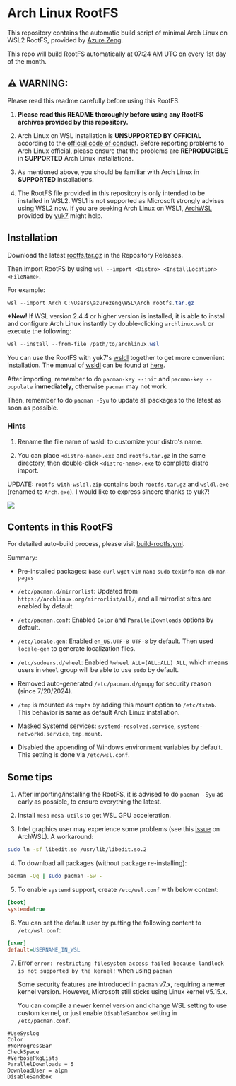 # Arch Linux RootFS

This repository contains the automatic build script of minimal Arch Linux on WSL2 RootFS, provided by [Azure Zeng](https://azw.is-a.dev/).

This repo will build RootFS automatically at 07:24 AM UTC on every 1st day of the month.

## ⚠️ WARNING:

Please read this readme carefully before using this RootFS.

1. **Please read this README thoroughly before using any RootFS archives provided by this repository.**

2. Arch Linux on WSL installation is **UNSUPPORTED BY OFFICIAL** according to the [official code of conduct](https://terms.archlinux.org/docs/code-of-conduct/#arch-linux-distribution-support-only). Before reporting problems to Arch Linux official, please ensure that the problems are **REPRODUCIBLE** in **SUPPORTED** Arch Linux installations.

3. As mentioned above, you should be familiar with Arch Linux in **SUPPORTED** installations.

4. The RootFS file provided in this repository is only intended to be installed in WSL2. WSL1 is not supported as Microsoft strongly advises using WSL2 now. If you are seeking Arch Linux on WSL1, [ArchWSL](https://github.com/yuk7/ArchWSL) provided by [yuk7](https://github.com/yuk7/) might help.

## Installation

Download the latest [rootfs.tar.gz](https://github.com/AzureZeng/wsl-arch-rootfs/releases/latest) in the Repository Releases.

Then import RootFS by using `wsl --import <Distro> <InstallLocation> <FileName>`.


For example:

```powershell
wsl --import Arch C:\Users\azurezeng\WSL\Arch rootfs.tar.gz
```

**\*New!** If WSL version 2.4.4 or higher version is installed, it is able to install and configure Arch Linux instantly by double-clicking `archlinux.wsl` or execute the following:

```powershell
wsl --install --from-file /path/to/archlinux.wsl
```

You can use the RootFS with yuk7's [wsldl](https://github.com/yuk7/wsldl) together to get more convenient installation. The manual of [wsldl](https://github.com/yuk7/wsldl) can be found at [here](https://github.com/yuk7/wsldl/blob/main/README.md).

After importing, remember to do `pacman-key --init` and `pacman-key --populate` **immediately**, otherwise `pacman` may not work.

Then, remember to do `pacman -Syu` to update all packages to the latest as soon as possible.

### Hints

1. Rename the file name of wsldl to customize your distro's name.

2. You can place `<distro-name>.exe` and `rootfs.tar.gz` in the same directory, then double-click `<distro-name>.exe` to complete distro import.

UPDATE: `rootfs-with-wsldl.zip` contains both `rootfs.tar.gz` and `wsldl.exe` (renamed to `Arch.exe`). I would like to express sincere thanks to yuk7!

![](https://github.com/AzureZeng/wsl-arch-rootfs/assets/19504193/9245d019-a7bd-40d2-b267-0855121ae53b)

## Contents in this RootFS

For detailed auto-build process, please visit [build-rootfs.yml](https://github.com/AzureZeng/wsl-arch-rootfs/blob/main/.github/workflows/build-rootfs.yml).

Summary:

* Pre-installed packages: `base` `curl` `wget` `vim` `nano` `sudo` `texinfo` `man-db` `man-pages`

* `/etc/pacman.d/mirrorlist`: Updated from `https://archlinux.org/mirrorlist/all/`, and all mirrorlist sites are enabled by default.

* `/etc/pacman.conf`: Enabled `Color` and `ParallelDownloads` options by default.

* `/etc/locale.gen`: Enabled `en_US.UTF-8 UTF-8` by default. Then used `locale-gen` to generate localization files.

* `/etc/sudoers.d/wheel`: Enabled `%wheel ALL=(ALL:ALL) ALL`, which means users in `wheel` group will be able to use `sudo` by default.

* Removed auto-generated `/etc/pacman.d/gnupg` for security reason (since 7/20/2024).

* `/tmp` is mounted as `tmpfs` by adding this mount option to `/etc/fstab`. This behavior is same as default Arch Linux installation.

* Masked Systemd services: `systemd-resolved.service`, `systemd-networkd.service`, `tmp.mount`.

* Disabled the appending of Windows environment variables by default. This setting is done via `/etc/wsl.conf`.

## Some tips

1. After importing/installing the RootFS, it is advised to do `pacman -Syu` as early as possible, to ensure everything the latest.

2. Install `mesa` `mesa-utils` to get WSL GPU acceleration. 

3. Intel graphics user may experience some problems (see this [issue](https://github.com/yuk7/ArchWSL/issues/308) on ArchWSL). A workaround:

```bash
sudo ln -sf libedit.so /usr/lib/libedit.so.2
```

4. To download all packages (without package re-installing):

```bash
pacman -Qq | sudo pacman -Sw -
```

5. To enable `systemd` support, create `/etc/wsl.conf` with below content:

```ini
[boot]
systemd=true
```

6. You can set the default user by putting the following content to `/etc/wsl.conf`:

```ini
[user]
default=USERNAME_IN_WSL
```

7. Error `error: restricting filesystem access failed because landlock is not supported by the kernel!` when using `pacman`

   Some security features are introduced in `pacman` v7.x, requiring a newer kernel version. However, Microsoft still sticks using Linux kernel v5.15.x.

   You can compile a newer kernel version and change WSL setting to use custom kernel, or just enable `DisableSandbox` setting in `/etc/pacman.conf`.

```
#UseSyslog
Color
#NoProgressBar
CheckSpace
#VerbosePkgLists
ParallelDownloads = 5
DownloadUser = alpm
DisableSandbox
```

